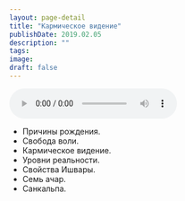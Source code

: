 ```yaml
---
layout: page-detail
title: "Кармическое видение"
publishDate: 2019.02.05
description: ""
tags:
image:
draft: false
---
```


<audio title="2019.02.05 - Кармическое видение.mp3" src="/upload/iblock/443/4438e6463c21733dc63db0c157fc8879.mp3" controls=""></audio>

* Причины рождения.
* Свобода воли.
* Кармическое видение.
* Уровни реальности.
* Свойства Ишвары.
* Семь ачар.
* Санкальпа.

  
